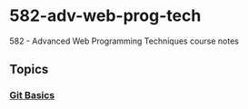 # 582-adv-web-prog-tech
582 - Advanced Web Programming Techniques course notes

## Topics
### [Git Basics](git/README.md)